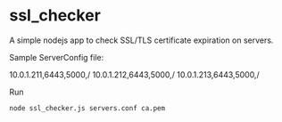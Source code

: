# ssl_checker
A simple nodejs app to check SSL/TLS certificate expiration on servers.

Sample ServerConfig file:

10.0.1.211,6443,5000,/
10.0.1.212,6443,5000,/
10.0.1.213,6443,5000,/


Run
```
node ssl_checker.js servers.conf ca.pem
```
